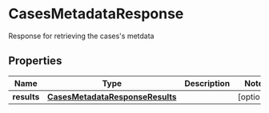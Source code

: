 

# CasesMetadataResponse

Response for retrieving the cases's metdata

## Properties

| Name | Type | Description | Notes |
|------------ | ------------- | ------------- | -------------|
|**results** | [**CasesMetadataResponseResults**](CasesMetadataResponseResults.md) |  |  [optional] |



